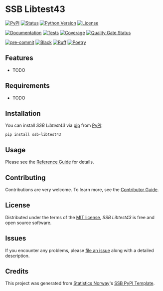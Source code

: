 # SSB Libtest43

[![PyPI](https://img.shields.io/pypi/v/ssb-libtest43.svg)][pypi status]
[![Status](https://img.shields.io/pypi/status/ssb-libtest43.svg)][pypi status]
[![Python Version](https://img.shields.io/pypi/pyversions/ssb-libtest43)][pypi status]
[![License](https://img.shields.io/pypi/l/ssb-libtest43)][license]

[![Documentation](https://github.com/statisticsnorway/ssb-libtest43/actions/workflows/docs.yml/badge.svg)][documentation]
[![Tests](https://github.com/statisticsnorway/ssb-libtest43/actions/workflows/tests.yml/badge.svg)][tests]
[![Coverage](https://sonarcloud.io/api/project_badges/measure?project=statisticsnorway_ssb-libtest43&metric=coverage)][sonarcov]
[![Quality Gate Status](https://sonarcloud.io/api/project_badges/measure?project=statisticsnorway_ssb-libtest43&metric=alert_status)][sonarquality]

[![pre-commit](https://img.shields.io/badge/pre--commit-enabled-brightgreen?logo=pre-commit&logoColor=white)][pre-commit]
[![Black](https://img.shields.io/badge/code%20style-black-000000.svg)][black]
[![Ruff](https://img.shields.io/endpoint?url=https://raw.githubusercontent.com/astral-sh/ruff/main/assets/badge/v2.json)](https://github.com/astral-sh/ruff)
[![Poetry](https://img.shields.io/endpoint?url=https://python-poetry.org/badge/v0.json)][poetry]

[pypi status]: https://pypi.org/project/ssb-libtest43/
[documentation]: https://statisticsnorway.github.io/ssb-libtest43
[tests]: https://github.com/statisticsnorway/ssb-libtest43/actions?workflow=Tests

[sonarcov]: https://sonarcloud.io/summary/overall?id=statisticsnorway_ssb-libtest43
[sonarquality]: https://sonarcloud.io/summary/overall?id=statisticsnorway_ssb-libtest43
[pre-commit]: https://github.com/pre-commit/pre-commit
[black]: https://github.com/psf/black
[poetry]: https://python-poetry.org/

## Features

- TODO

## Requirements

- TODO

## Installation

You can install _SSB Libtest43_ via [pip] from [PyPI]:

```console
pip install ssb-libtest43
```

## Usage

Please see the [Reference Guide] for details.

## Contributing

Contributions are very welcome.
To learn more, see the [Contributor Guide].

## License

Distributed under the terms of the [MIT license][license],
_SSB Libtest43_ is free and open source software.

## Issues

If you encounter any problems,
please [file an issue] along with a detailed description.

## Credits

This project was generated from [Statistics Norway]'s [SSB PyPI Template].

[statistics norway]: https://www.ssb.no/en
[pypi]: https://pypi.org/
[ssb pypi template]: https://github.com/statisticsnorway/ssb-pypitemplate
[file an issue]: https://github.com/statisticsnorway/ssb-libtest43/issues
[pip]: https://pip.pypa.io/

<!-- github-only -->

[license]: https://github.com/statisticsnorway/ssb-libtest43/blob/main/LICENSE
[contributor guide]: https://github.com/statisticsnorway/ssb-libtest43/blob/main/CONTRIBUTING.md
[reference guide]: https://statisticsnorway.github.io/ssb-libtest43/reference.html
